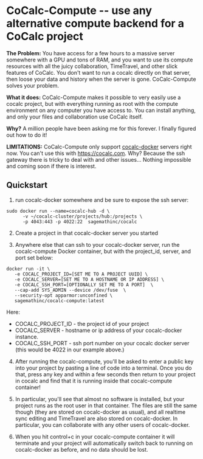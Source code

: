 # CoCalc-Compute -- use any alternative compute backend for a CoCalc project

**The Problem:**  You have access for a few hours to a massive server somewhere with a GPU and tons of RAM, and you want to use its compute resources with all the juicy collaboration, TimeTravel, and other slick features of CoCalc.  You don't want to run a cocalc directly on that server, then loose your data and history when the server is gone. CoCalc-Compute solves your problem.

**What it does:** CoCalc-Compute makes it possible to very easily use a cocalc project, but with everything running as root with the compute environment on any computer you have access to.  You can install anything, and only your files and collaboration use CoCalc itself.

**Why?**  A million people have been asking me for this forever. I finally figured out how to do it!

**LIMITATIONS:**  CoCalc-Compute only support [cocalc-docker](https://github.com/sagemathinc/cocalc-docker) servers right now.  You can't use this with https://cocalc.com.  Why?  Because the ssh gateway there is tricky to deal with and other issues...  Nothing impossible and coming soon if there is interest.


## Quickstart

1. run cocalc-docker somewhere and be sure to expose the ssh server:
```
sudo docker run --name=cocalc-hub -d \
      -v ~/cocalc-cluster/projects/hub:/projects \
      -p 4043:443 -p 4022:22  sagemathinc/cocalc
```

2. Create a project in that cocalc-docker server you started

3. Anywhere else that can ssh to your cocalc-docker server, run the cocalc-compute Docker container, but with the project_id, server, and port set below:


```
docker run -it \
   -e COCALC_PROJECT_ID=[SET ME TO A PROJECT UUID] \
   -e COCALC_SERVER=[SET ME TO A HOSTNAME OR IP ADDRESS] \
   -e COCALC_SSH_PORT=[OPTIONALLY SET ME TO A PORT]  \
   --cap-add SYS_ADMIN --device /dev/fuse  \
   --security-opt apparmor:unconfined \
   sagemathinc/cocalc-compute:latest
```

Here:

- COCALC_PROJECT_ID - the project id of your project
- COCALC_SERVER - hostname or ip address of your cocalc-docker instance.
- COCALC_SSH_PORT - ssh port number on your cocalc docker server (this would be 4022 in our example above.)


4. After running the cocalc-compute, you'll be asked to enter a public key into your project by pasting a line of code into a terminal.  Once you do that, press any key and within a few seconds then return to your project in cocalc and find that it is running inside that cocalc-compute container!

5. In particular, you'll see that almost no software is installed, but your project runs as the root user in that container.  The files are still the same though (they are stored on cocalc-docker as usual), and all realtime sync editing and TimeTravel are also stored on cocalc-docker.  In particular, you can collaborate with any other users of cocalc-docker.

6. When you hit control+c in your cocalc-compute container it will terminate and your project will automatically switch back to running on cocalc-docker as before, and no data should be lost.


